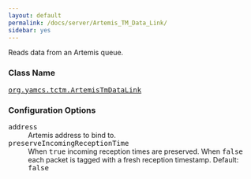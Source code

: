 ```yaml
---
layout: default
permalink: /docs/server/Artemis_TM_Data_Link/
sidebar: yes
---
```


Reads data from an Artemis queue.

### Class Name
[<tt>org.yamcs.tctm.ArtemisTmDataLink</tt>](https://javadoc.io/page/org.yamcs/yamcs-core/latest/org/yamcs/tctm/ArtemisTmDataLink.html)

### Configuration Options

<dl>
  <dt><tt>address</tt></dt>
  <dd>
    Artemis address to bind to.
  </dd>
  <dt><tt>preserveIncomingReceptionTime</tt></dt>
  <dd>
    When <tt>true</tt> incoming reception times are preserved. When <tt>false</tt> each packet is tagged with a fresh reception timestamp. Default: <tt>false</tt>
  </dd>
</dl>
